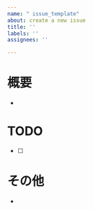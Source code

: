```yaml
---
name: " issue_template"
about: create a new issue
title: ''
labels: ''
assignees: ''

---
```


# 概要
- 
# TODO
- [ ]
# その他
-
